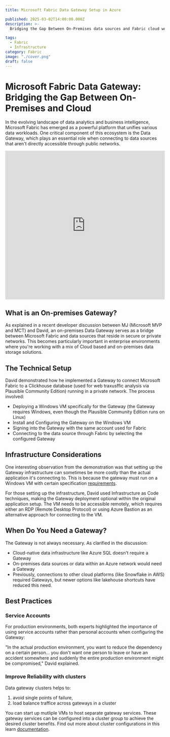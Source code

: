 ```yaml
---
title: Microsoft Fabric Data Gateway Setup in Azure

published: 2025-03-02T14:00:00.000Z
description: >-
  Bridging the Gap Between On-Premises data sources and Fabric cloud workspaces.

tags:
  - Fabric
  - Infrastructure
category: Fabric
image: "./cover.png"
draft: false
---
```


# Microsoft Fabric Data Gateway: Bridging the Gap Between On-Premises and Cloud

In the evolving landscape of data analytics and business intelligence, Microsoft Fabric has emerged as a powerful platform that unifies various data workloads. One critical component of this ecosystem is the Data Gateway, which plays an essential role when connecting to data sources that aren't directly accessible through public networks.

<iframe width="100%" height="468" src="https://www.youtube.com/embed/4sRplK0nZYA" title="How to create and configure a Power BI Gateway on Azure VM" frameborder="0" allow="accelerometer; autoplay; clipboard-write; encrypted-media; gyroscope; picture-in-picture; web-share" referrerpolicy="strict-origin-when-cross-origin" allowfullscreen></iframe>

## What is an On-premises Gateway?
As explained in a recent developer discussion between MJ (Microsoft MVP and MCT) and David, an on-premises Data Gateway serves as a bridge between Microsoft Fabric and data sources that reside in secure or private networks. This becomes particularly important in enterprise environments where you're working with a mix of Cloud based and on-premises data storage solutions.

## The Technical Setup
David demonstrated how he implemented a Gateway to connect Microsoft Fabric to a Clickhouse database (used for web traxusffic analysis via Plausible Community Edition) running in a private network. The process involved:

- Deploying a Windows VM specifically for the Gateway (the Gateway requires Windows, even though the Plausible Community Edition runs on Linux)
- Install and Configuring the Gateway on the Windows VM
- Signing into the Gateway with the same account used for Fabric
- Connecting to the data source through Fabric by selecting the configured Gateway

## Infrastructure Considerations
One interesting observation from the demonstration was that setting up the Gateway infrastructure can sometimes be more costly than the actual application it's connecting to. This is because the gateway must run on a Windows VM with certain specification [requirements](https://learn.microsoft.com/en-us/data-integration/gateway/service-gateway-install).

For those setting up the infrastructure, David used Infrastructure as Code techniques, making the Gateway deployment optional within the original application setup. The VM needs to be accessible remotely, which requires either an RDP (Remote Desktop Protocol) or using Azure Bastion as an alternative approach for connecting to the VM.

## When Do You Need a Gateway?
The Gateway is not always necessary. As clarified in the discussion:
- Cloud-native data infrastructure like Azure SQL doesn't require a Gateway
- On-premises data sources or data within an Azure network would need a Gateway
- Previously, connections to other cloud platforms (like Snowflake in AWS) required Gateways, but newer options like lakehouse shortcuts have reduced this need.

## Best Practices
### Service Accounts
For production environments, both experts highlighted the importance of using service accounts rather than personal accounts when configuring the Gateway:

"In the actual production environment, you want to reduce the dependency on a certain person... you don't want one person to leave or have an accident somewhere and suddenly the entire production environment might be compromised," David explained.

### Improve Reliability with clusters
Data gateway clusters helps to:
1. avoid single points of failure,
2. load balance traffice across gateways in a cluster

You can start up mutliple VMs to host separate gateway services. These gateway services can be configured into a cluster group to achieve the desired cluster benefits. Find out more about cluster configurations in this learn [documentation](https://learn.microsoft.com/en-us/data-integration/gateway/service-gateway-high-availability-clusters).